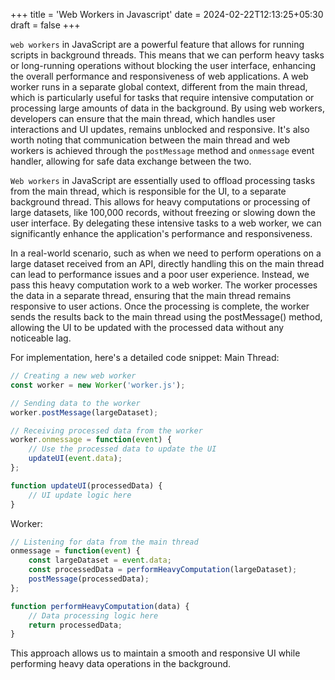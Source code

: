 +++
title = 'Web Workers in Javascript'
date = 2024-02-22T12:13:25+05:30
draft = false
+++

`web workers` in JavaScript are a powerful feature that allows for running scripts in background threads. This means that we can perform heavy tasks or long-running operations without blocking the user interface, enhancing the overall performance and responsiveness of web applications. A web worker runs in a separate global context, different from the main thread, which is particularly useful for tasks that require intensive computation or processing large amounts of data in the background. By using web workers, developers can ensure that the main thread, which handles user interactions and UI updates, remains unblocked and responsive. It's also worth noting that communication between the main thread and web workers is achieved through the `postMessage` method and `onmessage` event handler, allowing for safe data exchange between the two.

`Web workers` in JavaScript are essentially used to offload processing tasks from the main thread, which is responsible for the UI, to a separate background thread. This allows for heavy computations or processing of large datasets, like 100,000 records, without freezing or slowing down the user interface. By delegating these intensive tasks to a web worker, we can significantly enhance the application's performance and responsiveness.

In a real-world scenario, such as when we need to perform operations on a large dataset received from an API, directly handling this on the main thread can lead to performance issues and a poor user experience. Instead, we pass this heavy computation work to a web worker. The worker processes the data in a separate thread, ensuring that the main thread remains responsive to user actions. Once the processing is complete, the worker sends the results back to the main thread using the postMessage() method, allowing the UI to be updated with the processed data without any noticeable lag.

For implementation, here's a detailed code snippet: Main Thread:

```js
// Creating a new web worker
const worker = new Worker('worker.js');

// Sending data to the worker
worker.postMessage(largeDataset);

// Receiving processed data from the worker
worker.onmessage = function(event) {
    // Use the processed data to update the UI
    updateUI(event.data);
};

function updateUI(processedData) {
    // UI update logic here
}

```


Worker:

```js
// Listening for data from the main thread
onmessage = function(event) {
    const largeDataset = event.data;
    const processedData = performHeavyComputation(largeDataset);
    postMessage(processedData);
};

function performHeavyComputation(data) {
    // Data processing logic here
    return processedData;
}

```

This approach allows us to maintain a smooth and responsive UI while performing heavy data operations in the background.


